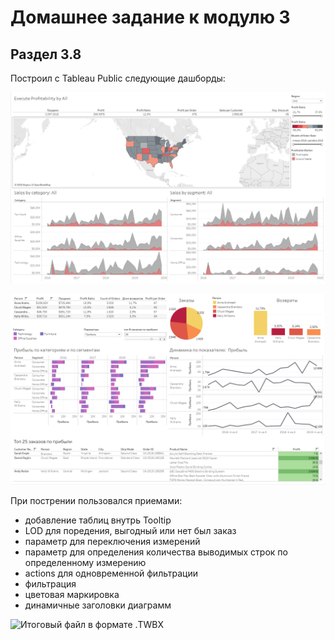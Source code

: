# Домашнее задание к модулю 3
## Раздел 3.8
Построил с Tableau Public следующие дашборды:

![1](https://github.com/Bupley/datalearn/blob/main/de-101/module-03/%D1%81%D0%BB%D0%B0%D0%B9%D0%B41.PNG)

![2](https://github.com/Bupley/datalearn/blob/main/de-101/module-03/%D1%81%D0%BB%D0%B0%D0%B9%D0%B42.PNG)

При пострении пользовался приемами:
 - добавление таблиц внутрь Tooltip
 - LOD для поредения, выгодный или нет был заказ
 - параметр для переключения измерений
 - параметр для определения количества выводимых строк по определенному измерению
 - actions для одновременной фильтрации
 - фильтрация
 - цветовая маркировка
 - динамичные заголовки диаграмм

![Итоговый файл в формате .TWBX](https://github.com/Bupley/datalearn/blob/main/de-101/module-03/Superstore_1.twbx)